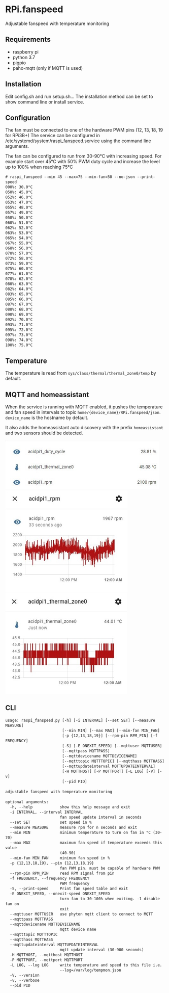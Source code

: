 # RPi.fanspeed

Adjustable fanspeed with temperature monitoring

## Requirements

- raspberry pi
- python 3.7
- pigpio
- paho-mqtt (only if MQTT is used)

## Installation

Edit config.sh and run setup.sh... The installation method can be set to show command line or install service.

## Configuration

The fan must be connected to one of the hardware PWM pins (12, 13, 18, 19 for RPi3B+)
The service can be configured in /etc/systemd/system/raspi_fanspeed.service using the command line arguments.

The fan can be configured to run from 30-90°C with increasing speed. For example start over 45°C with 50% PWM duty cycle and increase the level up to 100% when reaching 75°C

```
# raspi_fanspeed --min 45 --max=75 --min-fan=50 --no-json --print-speed
000%: 30.0°C
050%: 45.0°C
052%: 46.0°C
053%: 47.0°C
055%: 48.0°C
057%: 49.0°C
058%: 50.0°C
060%: 51.0°C
062%: 52.0°C
063%: 53.0°C
065%: 54.0°C
067%: 55.0°C
068%: 56.0°C
070%: 57.0°C
072%: 58.0°C
073%: 59.0°C
075%: 60.0°C
077%: 61.0°C
078%: 62.0°C
080%: 63.0°C
082%: 64.0°C
083%: 65.0°C
085%: 66.0°C
087%: 67.0°C
088%: 68.0°C
090%: 69.0°C
092%: 70.0°C
093%: 71.0°C
095%: 72.0°C
097%: 73.0°C
098%: 74.0°C
100%: 75.0°C
```

## Temperature

The temperature is read from `sys/class/thermal/thermal_zone0/temp` by default.

## MQTT and homeassistant

When the service is running with MQTT enabled, it pushes the temperature and fan speed in intervals to topic `home/{device_name}/RPi.fanspeed/json`. `device_name` is the hostname by default.

It also adds the homeassistant auto discovery with the prefix `homeassistant` and two sensors should be detected.

![Overview](images/hass1.jpg)
![RPM Details](images/hass2.jpg)
![CPU](images/hass3.jpg)

## CLI

```
usage: raspi_fanspeed.py [-h] [-i INTERVAL] [--set SET] [--measure MEASURE]
                         [--min MIN] [--max MAX] [--min-fan MIN_FAN]
                         [-p {12,13,18,19}] [--rpm-pin RPM_PIN] [-f FREQUENCY]
                         [-S] [-E ONEXIT_SPEED] [--mqttuser MQTTUSER]
                         [--mqttpass MQTTPASS]
                         [--mqttdevicename MQTTDEVICENAME]
                         [--mqtttopic MQTTTOPIC] [--mqtthass MQTTHASS]
                         [--mqttupdateinterval MQTTUPDATEINTERVAL]
                         [-H MQTTHOST] [-P MQTTPORT] [-L LOG] [-V] [-v]
                         [--pid PID]

adjustable fanspeed with temperature monitoring

optional arguments:
  -h, --help            show this help message and exit
  -i INTERVAL, --interval INTERVAL
                        fan speed update interval in seconds
  --set SET             set speed in %
  --measure MEASURE     measure rpm for n seconds and exit
  --min MIN             minimum temperature to turn on fan in °C (30-70)
  --max MAX             maximum fan speed if temperature exceeds this value
                        (40-90)
  --min-fan MIN_FAN     minimum fan speed in %
  -p {12,13,18,19}, --pin {12,13,18,19}
                        fan PWM pin. must be capable of hardware PWM
  --rpm-pin RPM_PIN     read RPM signal from pin
  -f FREQUENCY, --frequency FREQUENCY
                        PWM frequency
  -S, --print-speed     Print fan speed table and exit
  -E ONEXIT_SPEED, --onexit-speed ONEXIT_SPEED
                        turn fan to 30-100% when exiting. -1 disable fan on
                        exit
  --mqttuser MQTTUSER   use phyton mqtt client to connect to MQTT
  --mqttpass MQTTPASS
  --mqttdevicename MQTTDEVICENAME
                        mqtt device name
  --mqtttopic MQTTTOPIC
  --mqtthass MQTTHASS
  --mqttupdateinterval MQTTUPDATEINTERVAL
                        mqtt update interval (30-900 seconds)
  -H MQTTHOST, --mqtthost MQTTHOST
  -P MQTTPORT, --mqttport MQTTPORT
  -L LOG, --log LOG     write temperature and speed to this file i.e.
                        --log=/var/log/tempmon.json
  -V, --version
  -v, --verbose
  --pid PID
```